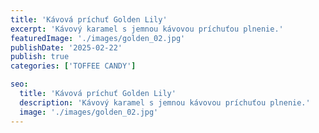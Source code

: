 ```yaml
---
title: 'Kávová príchuť Golden Lily'
excerpt: 'Kávový karamel s jemnou kávovou príchuťou plnenie.'
featuredImage: './images/golden_02.jpg'
publishDate: '2025-02-22'
publish: true
categories: ['TOFFEE CANDY']

seo:
  title: 'Kávová príchuť Golden Lily'
  description: 'Kávový karamel s jemnou kávovou príchuťou plnenie.'
  image: './images/golden_02.jpg'
---
```

